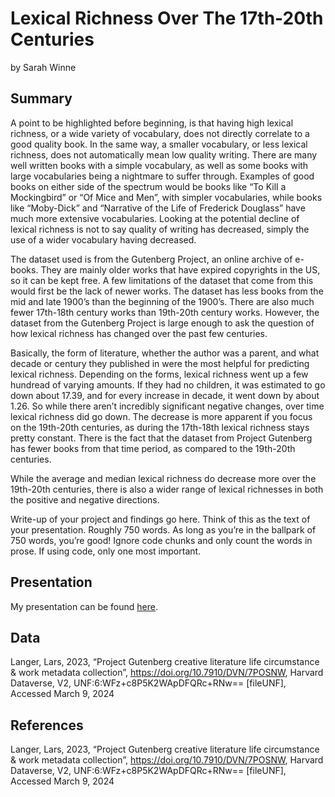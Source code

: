 Lexical Richness Over The 17th-20th Centuries
================
by Sarah Winne

## Summary

A point to be highlighted before beginning, is that having high lexical
richness, or a wide variety of vocabulary, does not directly correlate
to a good quality book. In the same way, a smaller vocabulary, or less
lexical richness, does not automatically mean low quality writing. There
are many well written books with a simple vocabulary, as well as some
books with large vocabularies being a nightmare to suffer through.
Examples of good books on either side of the spectrum would be books
like “To Kill a Mockingbird” or “Of Mice and Men”, with simpler
vocabularies, while books like “Moby-Dick” and “Narrative of the Life of
Frederick Douglass” have much more extensive vocabularies. Looking at
the potential decline of lexical richness is not to say quality of
writing has decreased, simply the use of a wider vocabulary having
decreased.

The dataset used is from the Gutenberg Project, an online archive of
e-books. They are mainly older works that have expired copyrights in the
US, so it can be kept free. A few limitations of the dataset that come
from this would first be the lack of newer works. The dataset has less
books from the mid and late 1900’s than the beginning of the 1900’s.
There are also much fewer 17th-18th century works than 19th-20th century
works. However, the dataset from the Gutenberg Project is large enough
to ask the question of how lexical richness has changed over the past
few centuries.

Basically, the form of literature, whether the author was a parent, and
what decade or century they published in were the most helpful for
predicting lexical richness. Depending on the forms, lexical richness
went up a few hundread of varying amounts. If they had no children, it
was estimated to go down about 17.39, and for every increase in decade,
it went down by about 1.26. So while there aren’t incredibly significant
negative changes, over time lexical richness did go down. The decrease
is more apparent if you focus on the 19th-20th centuries, as during the
17th-18th lexical richness stays pretty constant. There is the fact that
the dataset from Project Gutenberg has fewer books from that time
period, as compared to the 19th-20th centuries.

While the average and median lexical richness do decrease more over the
19th-20th centuries, there is also a wider range of lexical richnesses
in both the positive and negative directions.

Write-up of your project and findings go here. Think of this as the text
of your presentation. Roughly 750 words. As long as you’re in the
ballpark of 750 words, you’re good! Ignore code chunks and only count
the words in prose. If using code, only one most important.

## Presentation

My presentation can be found [here](presentation/presentation.html).

## Data

Langer, Lars, 2023, “Project Gutenberg creative literature life
circumstance & work metadata collection”,
<https://doi.org/10.7910/DVN/7POSNW>, Harvard Dataverse, V2,
UNF:6:WFz+c8P5K2WApDFQRc+RNw== \[fileUNF\], Accessed March 9, 2024

## References

Langer, Lars, 2023, “Project Gutenberg creative literature life
circumstance & work metadata collection”,
<https://doi.org/10.7910/DVN/7POSNW>, Harvard Dataverse, V2,
UNF:6:WFz+c8P5K2WApDFQRc+RNw== \[fileUNF\], Accessed March 9, 2024

